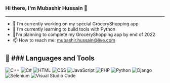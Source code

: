 ### Hi there, I'm Mubashir Hussain 👋
----
- 🔭 I’m currently working on my special GroceryShopping app
- 🌱 I’m currently learning to build tools with Python
- :goal_net:I'm planning to complete my GroceryShopping app by end of 2022
- 📫 How to reach me: <mubashir.hussain@live.com>

:toolbox: ### Languages and Tools
----
![C++](logos/c-plusplus.svg) ![C#](logos/c-sharp.svg) ![HTML](logos/html-5.svg) ![CSS](logos/css-3.svg) ![JavaScript](logos/javascript.svg) ![PHP](logos/php.svg) ![Python](logos/python.svg) ![Django](logos/django.svg) ![Selenium](logos/selenium.svg) ![Visual Studio Code](logos/visual-studio-code.svg) 
<!--
**ThisIsMubashir/thisismubashir** is a ✨ _special_ ✨ repository because its `README.md` (this file) appears on your GitHub profile.

Here are some ideas to get you started:

- 🔭 I’m currently working on ...
- 🌱 I’m currently learning ...
- 👯 I’m looking to collaborate on ...
- 🤔 I’m looking for help with ...
- 💬 Ask me about ...
- 📫 How to reach me: ...
- 😄 Pronouns: ...
- ⚡ Fun fact: ...
-->

